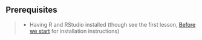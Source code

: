 ## Prerequisites

> - Having R and RStudio installed (though see the first
>   lesson, [Before we start](http://datacarpentry.org/R-ecology-lesson/00-before-we-start.html) for installation
>   instructions)
